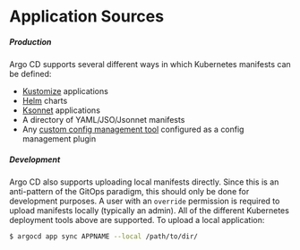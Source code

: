 # Application Sources

##### Production

Argo CD supports several different ways in which Kubernetes manifests can be defined:

* [Kustomize](kustomize.md) applications
* [Helm](helm.md) charts
* [Ksonnet](ksonnet.md) applications
* A directory of YAML/JSO/Jsonnet manifests
* Any [custom config management tool](config-management-plugins.md) configured as a config management plugin

##### Development
Argo CD also supports uploading local manifests directly. Since this is an anti-pattern of the
GitOps paradigm, this should only be done for development purposes. A user with an `override` permission is required
to upload manifests locally (typically an admin). All of the different Kubernetes deployment tools above are supported.
To upload a local application:

```bash
$ argocd app sync APPNAME --local /path/to/dir/
```